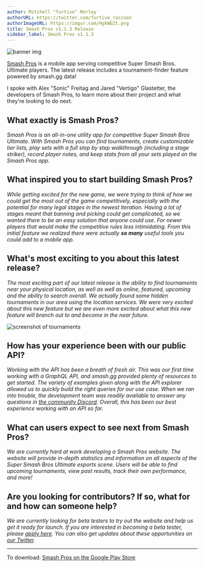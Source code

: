 ```yaml
---
author: Mitchell "furtive" Morley
authorURL: https://twitter.com/furtive_raccoon
authorImageURL: https://imgur.com/HgkWbZt.png
title: Smash Pros v1.1.3 Release
sidebar_label: Smash Pros v1.1.3
---
```


![banner img](https://cdn.discordapp.com/attachments/164614309241028608/566463083309039617/Smash_Pros_Feature_twitter2.png)

<a href="https://play.google.com/store/apps/details?id=com.smashpros.mobile&hl=en_CA" target="_blank">Smash Pros</a>
 is a mobile app serving competitive Super Smash Bros. Ultimate players.
The latest release includes a tournament-finder feature powered by smash.gg data!

<!--truncate-->

I spoke with Alex "Sonic" Freitag and Jared "Vertigo" Glastetter, the developers of Smash Pros,
 to learn more about their project and what they're looking to do next.

## What exactly is Smash Pros?

*Smash Pros is an all-in-one utility app for competitive Super Smash Bros Ultimate.
With Smash Pros you can find tournaments, create customizable tier lists, play sets with
 a full step by step walkthrough (including a stage striker), record player notes,
 and keep stats from all your sets played on the Smash Pros app.*

## What inspired you to start building Smash Pros?

*While getting excited for the new game, we were trying to think of how we could get the most
 out of the game competitively, especially with the potential for many legal stages in
 the newest iteration.
Having a lot of stages meant that banning and picking could get complicated, so we wanted there
 to be an easy solution that anyone could use.
For newer players that would make the competitive rules less intimidating.
From this initial feature we realized there were actually **so many** useful tools you could add to a mobile app.*

## What's most exciting to you about this latest release?

*The most exciting part of our latest release is the ability to find tournaments near your physical location,
 as well as well as online, featured, upcoming and the ability to search overall.
We actually found some hidden tournaments in our area using the location services.
We were very excited about this new feature but we are even more excited about what this new feature will branch
 out to and become in the near future.*

![screenshot of tournaments](https://media.discordapp.net/attachments/529812519817052164/567210096401317894/Screenshot_20190414-234906__01.jpg?width=468&height=857)

## How has your experience been with our public API?

*Working with the API has been a breath of fresh air.
This was our first time working with a GraphQL API, and smash.gg provided plenty of resources to get started.
The variety of examples given along with the API explorer allowed us to quickly build the right queries for our use case.
When we ran into trouble, the development team was readily available to answer any questions in
 [the community Discord](/docs/join-discord).
Overall, this has been our best experience working with an API so far.*

## What can users expect to see next from Smash Pros?

*We are currently hard at work developing a Smash Pros website.
The website will provide in-depth statistics and information on all aspects of the Super Smash Bros Ultimate esports scene.
Users will be able to find upcoming tournaments, view past results, track their own performance, and more!*

## Are you looking for contributors? If so, what for and how can someone help?

*We are currently looking for beta testers to try out the website and help us get it ready for launch.
If you are interested in becoming a beta tester, please <a href="https://forms.gle/BRaJJTHF6stF74py9" target="_blank">apply here</a>.
You can also get updates about these opportunities on <a href="https://twitter.com/SmashProsApp" target="_blank">our Twitter</a>.*

------

To download: <a href="https://play.google.com/store/apps/details?id=com.smashpros.mobile" target="_blank">Smash Pros on the Google Play Store</a>
